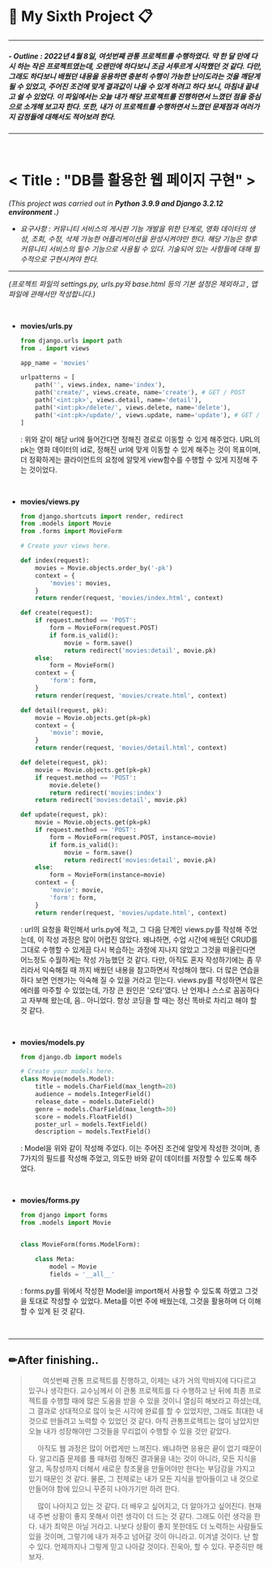 # 📌 My Sixth Project 📋

---

##### - Outline : 2022년 4월 8일, 여섯번째 관통 프로젝트를 수행하였다. 약 한 달 만에 다시 하는 작은 프로젝트였는데, 오랜만에 하다보니 조금 서투르게 시작했던 것 같다. 다만, 그래도 하다보니 배웠던 내용을 응용하면 충분히 수행이 가능한 난이도라는 것을 깨닫게 될 수 있었고, 주어진 조건에 맞게 결과값이 나올 수 있게 하려고 하다 보니, 마침내 끝내고 쉴 수 있었다. 이 파일에서는 오늘 내가 해당 프로젝트를 진행하면서 느꼈던 점을 중심으로 소개해 보고자 한다. 또한, 내가 이 프로젝트를 수행하면서 느꼈던 문제점과 여러가지 감정들에 대해서도 적어보려 한다.

---

<br>


# **< Title : "DB를 활용한 웹 페이지 구현" >**

*(This project was carried out in **Python 3.9.9 and Django 3.2.12 environment .**)*

- *요구사항 : 커뮤니티 서비스의 게시판 기능 개발을 위한 단계로, 영화 데이터의 생성, 조회, 수정, 삭제 가능한 어플리케이션을 완성시켜야만 한다. 해당 기능은 향후 커뮤니티 서비스의 필수 기능으로 사용될 수 있다. 기술되어 있는 사항들에 대해 필수적으로 구현시켜야 한다.*

---

*(프로젝트 파일의 settings.py, urls.py와 base.html 등의 기본 설정은 제외하고 , 앱 파일에 관해서만 작성합니다.)*

<br>

- **movies/urls.py**

  ```python
  from django.urls import path
  from . import views
  
  app_name = 'movies'
  
  urlpatterns = [
      path('', views.index, name='index'),
      path('create/', views.create, name='create'), # GET / POST
      path('<int:pk>', views.detail, name='detail'),
      path('<int:pk>/delete/', views.delete, name='delete'),
      path('<int:pk>/update/', views.update, name='update'), # GET / POST
  ]
  ```
  
  : 위와 같이 해당 url에 들어간다면 정해진 경로로 이동할 수 있게 해주었다. URL의 pk는 영화 데이터의 id로, 정해진 url에 맞게 이동할 수 있게 해주는 것이 목표이며, 더 정확하게는 클라이언트의 요청에 알맞게 view함수를 수행할 수 있게 지정해 주는 것이었다.

<br>

- **movies/views.py**

  ```python
  from django.shortcuts import render, redirect
  from .models import Movie
  from .forms import MovieForm
  
  # Create your views here.
  
  def index(request):
      movies = Movie.objects.order_by('-pk')
      context = {
          'movies': movies,
      }
      return render(request, 'movies/index.html', context)
  
  def create(request):
      if request.method == 'POST':
          form = MovieForm(request.POST)
          if form.is_valid():
              movie = form.save()
              return redirect('movies:detail', movie.pk)
      else:
          form = MovieForm()
      context = {
          'form': form,
      }
      return render(request, 'movies/create.html', context)
  
  def detail(request, pk):
      movie = Movie.objects.get(pk=pk)
      context = {
          'movie': movie,
      }
      return render(request, 'movies/detail.html', context)
  
  def delete(request, pk):
      movie = Movie.objects.get(pk=pk)
      if request.method == 'POST':
          movie.delete()
          return redirect('movies:index')
      return redirect('movies:detail', movie.pk)
  
  def update(request, pk):
      movie = Movie.objects.get(pk=pk)
      if request.method == 'POST':
          form = MovieForm(request.POST, instance=movie)
          if form.is_valid():
              movie = form.save()
              return redirect('movies:detail', movie.pk)
      else:
          form = MovieForm(instance=movie)
      context = {
          'movie': movie,
          'form': form,
      }
      return render(request, 'movies/update.html', context)
  ```

  : url의 요청을 확인해서 urls.py에 적고, 그 다음 단계인 views.py를 작성해 주었는데, 이 작성 과정은 많이 어렵진 않았다. 왜냐하면, 수업 시간에 배웠던 CRUD를 그대로 수행할 수 있게끔 다시 복습하는 과정에 지나지 않았고 그것을 떠올린다면 어느정도 수월하게는 작성 가능했던 것 같다. 다만, 아직도 혼자 작성하기에는 좀 무리라서 익숙해질 때 까지 배웠던 내용을 참고하면서 작성해야 했다. 더 많은 연습을 하다 보면 언젠가는 익숙해 질 수 있을 거라고 믿는다. views.py를 작성하면서 많은 에러를 마주할 수 있었는데, 가장 큰 원인은 '오타'였다. 난 언제나 스스로 꼼꼼하다고 자부해 왔는데, 음.. 아니었다. 항상 코딩을 할 때는 정신 똑바로 차리고 해야 할 것 같다.

<br>

- **movies/models.py**

  ```python
  from django.db import models
  
  # Create your models here.
  class Movie(models.Model):
      title = models.CharField(max_length=20)
      audience = models.IntegerField()
      release_date = models.DateField()
      genre = models.CharField(max_length=30)
      score = models.FloatField()
      poster_url = models.TextField()
      description = models.TextField()
  ```

  : Model을 위와 같이 작성해 주었다. 이는 주어진 조건에 알맞게 작성한 것이며, 총 7가지의 필드를 작성해 주었고, 의도한 바와 같이 데이터를 저장할 수 있도록 해주었다.

<br>

- **movies/forms.py**

  ```python
  from django import forms
  from .models import Movie
  
  
  class MovieForm(forms.ModelForm):
  
      class Meta:
          model = Movie
          fields = '__all__'
  ```

  : forms.py를 위에서 작성한 Model을 import해서 사용할 수 있도록 하였고 그것을 토대로 작성할 수 있었다. Meta를 이번 주에 배웠는데, 그것을 활용하며 더 이해할 수 있게 된 것 같다.

<br>

---

## ✏After finishing..

>   　　여섯번째 관통 프로젝트를 진행하고, 이제는 내가 거의 막바지에 다다르고 있구나 생각한다. 교수님께서 이 관통 프로젝트를 다 수행하고 난 뒤에 최종 프로젝트를 수행할 때에 많은 도움을 받을 수 있을 것이니 열심히 해보라고 하셨는데, 그 결과로 상대적으로 많이 늦은 시각에 완료를 할 수 있었지만, 그래도 최대한 내 것으로 만들려고 노력할 수 있었던 것 같다. 아직 관통프로젝트는 많이 남았지만 오늘 내가 성장해야만 그것들을 무리없이 수행할 수 있을 것만 같았다.
>
>   　​	아직도 웹 과정은 많이 어렵게만 느껴진다. 왜냐하면 응용은 끝이 없기 때문이다. 알고리즘 문제를 풀 때처럼 정해진 결과물을 내는 것이 아니라, 모든 지식을 알고, 독창성까지 더해서 새로운 창조물을 만들어야만 한다는 부담감을 가지고 있기 때문인 것 같다. 물론, 그 전제로는 내가 모든 지식을 받아들이고 내 것으로 만들어야 함에 있으니 꾸준히 나아가기만 하려 한다.
>
>   　​	많이 나아지고 있는 것 같다. 더 배우고 싶어지고, 더 알아가고 싶어진다. 현재 내 주변 상황이 좋지 못해서 이런 생각이 더 드는 것 같다. 그래도 이런 생각을 한다. 내가 최악은 아닐 거라고. 나보다 상황이 좋지 못한데도 더 노력하는 사람들도 있을 것이며, 그렇기에 내가 져주고 넘어갈 것이 아니라고. 이겨낼 것이다. 난 할 수 있다. 언제까지나 그렇게 믿고 나아갈 것이다. 진욱아, 할 수 있다. 꾸준히만 해보자.

